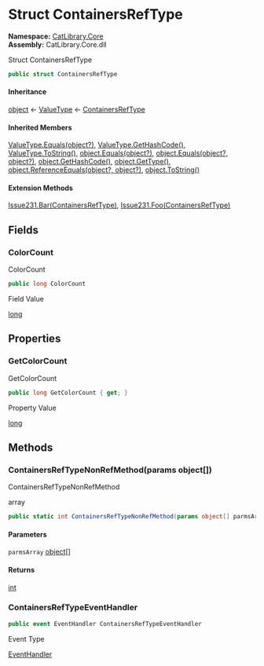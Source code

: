 # Struct ContainersRefType

__Namespace:__ [CatLibrary.Core](CatLibrary.Core.md)  
__Assembly:__ CatLibrary.Core.dll

Struct ContainersRefType

```csharp
public struct ContainersRefType
```

#### Inheritance

[object](https://learn.microsoft.com/dotnet/api/system.object) ← 
[ValueType](https://learn.microsoft.com/dotnet/api/system.valuetype) ← 
[ContainersRefType](CatLibrary.Core.ContainersRefType.md)

#### Inherited Members

[ValueType.Equals(object?)](https://learn.microsoft.com/dotnet/api/system.valuetype.equals), 
[ValueType.GetHashCode()](https://learn.microsoft.com/dotnet/api/system.valuetype.gethashcode), 
[ValueType.ToString()](https://learn.microsoft.com/dotnet/api/system.valuetype.tostring), 
[object.Equals(object?)](https://learn.microsoft.com/dotnet/api/system.object.equals#system-object-equals(system-object)), 
[object.Equals(object?, object?)](https://learn.microsoft.com/dotnet/api/system.object.equals#system-object-equals(system-object-system-object)), 
[object.GetHashCode()](https://learn.microsoft.com/dotnet/api/system.object.gethashcode), 
[object.GetType()](https://learn.microsoft.com/dotnet/api/system.object.gettype), 
[object.ReferenceEquals(object?, object?)](https://learn.microsoft.com/dotnet/api/system.object.referenceequals), 
[object.ToString()](https://learn.microsoft.com/dotnet/api/system.object.tostring)

#### Extension Methods

[Issue231.Bar(ContainersRefType)](CatLibrary.Core.Issue231.md#CatLibrary.Core.Issue231.Bar), 
[Issue231.Foo(ContainersRefType)](CatLibrary.Core.Issue231.md#CatLibrary.Core.Issue231.Foo)

## Fields

### ColorCount

ColorCount

```csharp
public long ColorCount
```

Field Value

[long](https://learn.microsoft.com/dotnet/api/system.int64)

## Properties

### GetColorCount

GetColorCount

```csharp
public long GetColorCount { get; }
```

Property Value

[long](https://learn.microsoft.com/dotnet/api/system.int64)

## Methods

### ContainersRefTypeNonRefMethod(params object[])

ContainersRefTypeNonRefMethod
<param name="parmsArray">array</param>

```csharp
public static int ContainersRefTypeNonRefMethod(params object[] parmsArray)
```

#### Parameters

`parmsArray` [object](https://learn.microsoft.com/dotnet/api/system.object)[]

#### Returns

[int](https://learn.microsoft.com/dotnet/api/system.int32)

### ContainersRefTypeEventHandler

```csharp
public event EventHandler ContainersRefTypeEventHandler
```

Event Type

[EventHandler](https://learn.microsoft.com/dotnet/api/system.eventhandler)

